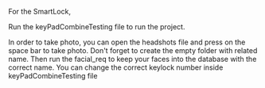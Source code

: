 For the SmartLock, 

Run the keyPadCombineTesting file to run the project. 

In order to take photo, you can open the headshots file and press on the space bar to take photo. Don't forget to create the empty folder with related name. 
Then run the facial_req to keep your faces into the database with the correct name. 
You can change the correct keylock number inside keyPadCombineTesting file 
